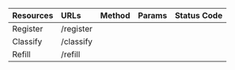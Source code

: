  | Resources | URLs | Method | Params | Status Code |
 | :--- | :--- | :---: | :--- | :--- |
 | Register | /register
 | Classify | /classify
 | Refill | /refill